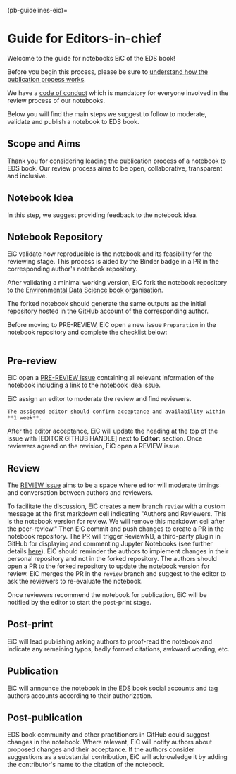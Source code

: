 (pb-guidelines-eic)=

# Guide for Editors-in-chief
Welcome to the guide for notebooks EiC of the EDS book! 

Before you begin this process, please be sure to [understand how the publication process works](#contribute-notebooks).

We have a [code of conduct](https://raw.githubusercontent.com/alan-turing-institute/environmental-ds-book/master/CODE_OF_CONDUCT.md) which is mandatory for everyone involved in the review process of our notebooks.

Below you will find the main steps we suggest to follow to moderate, validate and publish a notebook to EDS book.

## Scope and Aims
Thank you for considering leading the publication process of a notebook to EDS book.
Our review process aims to be open, collaborative, transparent and inclusive.

## Notebook Idea
In this step, we suggest providing feedback to the notebook idea.

## Notebook Repository
EiC validate how reproducible is the notebook and its feasibility for the reviewing stage. 
This process is aided by the Binder badge in a PR in the corresponding author's notebook repository.

After validating a minimal working version, EiC fork the notebook repository to the [Environmental Data Science book organisation](https://github.com/eds-book-gallery). 

The forked notebook should generate the same outputs as the initial repository hosted in the GitHub account of the corresponding author. 

Before moving to PRE-REVIEW, EiC open a new issue `Preparation` in the notebook repository and complete the checklist below: 

```{include} templates/editor-in-chief/eic-preparation-checklist.md
```

## Pre-review
EiC open a [PRE-REVIEW issue](https://github.com/alan-turing-institute/environmental-ds-book/issues/new?assignees=&labels=prereview&projects=&template=prereview-template.md&title=%5BPRE+REVIEW%5D) containing all relevant information of the notebook including a link to the notebook idea issue.

EiC assign an editor to moderate the review and find reviewers.

```{important}
The assigned editor should confirm acceptance and availability within **1 week**.
```

After the editor acceptance, EiC will update the heading at the top of the issue with [EDITOR GITHUB HANDLE] next to **Editor:** section.
Once reviewers agreed on the revision, EiC open a REVIEW issue.

## Review
The [REVIEW issue](https://github.com/alan-turing-institute/environmental-ds-book/issues/new?assignees=&labels=review&projects=&template=review-template.md&title=%5BREVIEW%5D) aims to be a space where editor will moderate timings and conversation between authors and reviewers.

To facilitate the discussion, EiC creates a new branch `review` with a custom message at the first markdown cell indicating "Authors and Reviewers. This is the notebook version for review. We will remove this markdown cell after the peer-review." 
Then EiC commit and push changes to create a PR in the notebook repository. 
The PR will trigger ReviewNB, a third-party plugin in GitHub for displaying and commenting Jupyter Notebooks (see further details [here](../about/notebooks-technologies.md)).
EiC should reminder the authors to implement changes in their personal repository and not in the forked repository. The authors should open a PR to the forked repository to update the notebook version for review.
EiC merges the PR in the `review` branch and suggest to the editor to ask the reviewers to re-evaluate the notebook.

Once reviewers recommend the notebook for publication, EiC will be notified by the editor to start the post-print stage.

## Post-print
EiC will lead publishing asking authors to proof-read the notebook and indicate any remaining typos, badly formed citations, awkward wording, etc.

## Publication
EiC will announce the notebook in the EDS book social accounts and tag authors accounts according to their authorization.

## Post-publication
EDS book community and other practitioners in GitHub could suggest changes in the notebook. 
Where relevant, EiC will notify authors about proposed changes and their acceptance. If the authors consider suggestions as a substantial contribution, EiC will acknowledge it by adding the contributor's name to the citation of the notebook.